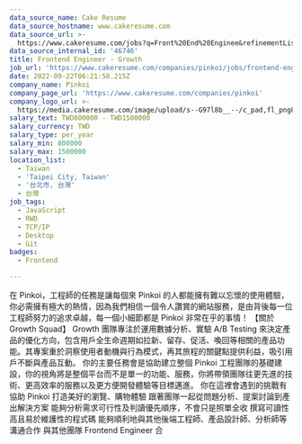 ```yaml
---
data_source_name: Cake Resume
data_source_hostname: www.cakeresume.com
data_source_url: >-
  https://www.cakeresume.com/jobs?q=Front%20End%20Enginee&refinementList[lang_name][0]=E[…]tech_front-end-development&range[salary_range][min]=1000000
data_source_internal_id: '46746'
title: Frontend Engineer - Growth
job_url: 'https://www.cakeresume.com/companies/pinkoi/jobs/frontend-engineer-growth'
date: 2022-09-22T06:21:58.215Z
company_name: Pinkoi
company_page_url: 'https://www.cakeresume.com/companies/pinkoi'
company_logo_url: >-
  https://media.cakeresume.com/image/upload/s--G97l8b__--/c_pad,fl_png8,h_200,w_200/v1611730048/lgsmicrahgjmtt8rntq2.png
salary_text: TWD800000 - TWD1500000
salary_currency: TWD
salary_type: per_year
salary_min: 800000
salary_max: 1500000
location_list:
  - Taiwan
  - 'Taipei City, Taiwan'
  - '台北市, 台灣'
  - 台灣
job_tags:
  - JavaScript
  - RWD
  - TCP/IP
  - Desktop
  - Git
badges:
  - Frontend

---
```


在 Pinkoi，工程師的任務是讓每個來 Pinkoi 的人都能擁有難以忘懷的使用體驗，你必需擁有極大的熱情，因為我們相信一個令人讚賞的網站服務，是由背後每一位工程師努力的追求卓越，每一個小細節都是 Pinkoi 非常在乎的事情！ 【關於 Growth Squad】 Growth 團隊專注於運用數據分析、實驗 A/B Testing 來決定產品的優化方向，包含用戶全生命週期如拉新、留存、促活、喚回等相關的產品功能。其專案重於洞察使用者動機與行為模式，再其旅程的關鍵點提供利益，吸引用戶不斷與產品互動。 你的主要任務會是協助建立整個 Pinkoi 工程團隊的基礎建設，你的視角將是整個平台而不是單一的功能、服務，你將帶領團隊往更先進的技術、更高效率的服務以及更方便開發體驗等目標邁進。 你在這裡會遇到的挑戰有 協助 Pinkoi 打造美好的瀏覽、購物體驗 跟著團隊一起從問題分析、提案討論到產出解決方案 能夠分析需求可行性及判讀優先順序，不會只是照單全收 撰寫可讀性高且易於維護性的程式碼 能夠順利地與其他後端工程師、產品設計師、分析師等溝通合作 與其他團隊 Frontend Engineer 合